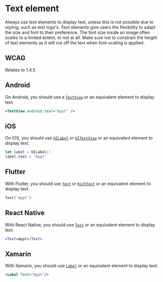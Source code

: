 # Text element

Always use text elements to display text, unless this is not possible due to styling, such as text logo's. Text elements give users the flexibility to adapt the size and font to their preference. The font size inside an image often scales to a limited extent, or not at all. Make sure not to constrain the height of text elements as it will cut off the text when font-scaling is applied.

## WCAG

Relates to 1.4.5

## Android

On Android, you should use a [`TextView`](https://developer.android.com/reference/android/widget/TextView) or an equivalent element to display text.

```xml
<TextView android:text="Appt" />
```

## iOS

On iOS, you should use [`UILabel`](https://developer.apple.com/documentation/uikit/uilabel) or [`UITextView`](https://developer.apple.com/documentation/uikit/uitextview) or an equivalent element to display text.

```swift
let label = UILabel()
label.text = "Appt"
```

## Flutter

 With Flutter, you should use [`Text`](https://api.flutter.dev/flutter/widgets/Text-class.html) or [`RichText`](https://api.flutter.dev/flutter/widgets/RichText-class.html) or an equivalent element to display text.

```dart
Text('Appt')
```

## React Native

With React Native, you should use [`Text`](https://reactnative.dev/docs/text) or an equivalent element to display text.

```jsx
<Text>Appt</Text>
```

## Xamarin

With Xamarin, you should use [`Label`](https://docs.microsoft.com/en-us/xamarin/xamarin-forms/user-interface/text/label) or an equivalent element to display text.

```xml
<Label Text="Appt"/>
```

